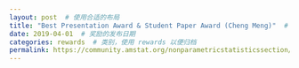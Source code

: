 ```yaml
---
layout: post  # 使用合适的布局
title: "Best Presentation Award & Student Paper Award (Cheng Meng)"  # 奖励名称
date: 2019-04-01  # 奖励的发布日期
categories: rewards  # 类别，使用 rewards 以便归档
permalink: https://community.amstat.org/nonparametricstatisticssection/paper-awards
---
```


